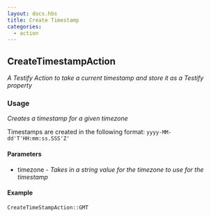 ```yaml
---
layout: docs.hbs
title: Create Timestamp
categories:
  - action
---
```


## CreateTimestampAction
*A Testify Action to take a current timestamp and store it as a Testify property*

### Usage
*Creates a timestamp for a given timezone*

Timestamps are created in the following format: `yyyy-MM-dd'T'HH:mm:ss.SSS'Z'`

#### Parameters
* timezone - _Takes in a string value for the timezone to use for the timestamp_

#### Example
`CreateTimeStampAction::GMT`
